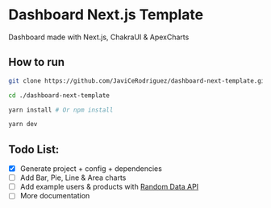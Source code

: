 # Dashboard Next.js Template

Dashboard made with Next.js, ChakraUI & ApexCharts

## How to run

```sh
git clone https://github.com/JaviCeRodriguez/dashboard-next-template.git

cd ./dashboard-next-template

yarn install # Or npm install

yarn dev
```

## Todo List:

- [x] Generate project + config + dependencies
- [ ] Add Bar, Pie, Line & Area charts
- [ ] Add example users & products with [Random Data API](https://random-data-api.com/)
- [ ] More documentation